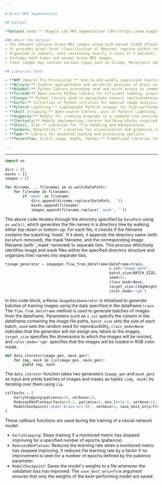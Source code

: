 ```yaml
---

# Brain MRI Segmentation

## Dataset

**Dataset Used:** [Kaggle LGG MRI Segmentation (3M)](https://www.kaggle.com/mateuszbuda/lgg-mri-segmentation)

### About the Dataset
- The dataset contains brain MRI images along with manual FLAIR (Fluid-attenuated Inversion Recovery) abnormality segmentation masks.
- It provides pixel-level classification of abnormal regions within the brain MRI images.
- Organized in subsets, each containing exactly 5 cases or 5 patients' data, with a total of 22 subsets.
- Includes both tumor and normal brain MRI images.
- Tumor images may contain various types such as Glioma, Metastatic adenocarcinoma, Metastatic bronchogenic carcinoma, Meningioma, and Sarcoma.

## Libraries Used

- **NPP (Neural Pre Processing):** End-to-end weakly supervised learning approach for converting raw head MRI images to intensity-normalized, skull-stripped brains in a standard coordinate space.
- **Nilearn:** Enables approachable and versatile analyses of brain volumes, supporting GLM-based analysis and leveraging scikit-learn for multivariate statistics.
- **Nibabel:** Python library providing read and write access to common medical and neuroimaging file formats.
- **TorchIO:** Open-source Python library for efficient loading, preprocessing, augmentation, and patch-based sampling of 3D medical images in deep learning, following the design of PyTorch.
- **Einops:** Python library used to manipulate tensors (multidimensional arrays) in ML models.
- **Surfa:** Collection of Python utilities for medical image analysis and mesh-based surface processing.
- **PyTorch Lightning:** Lightweight PyTorch wrapper for high-performance AI research, aiming to scale models, not the boilerplate.
- **Skull Stripping:** Open-source library, part of PyTorch Lightning, for preparing skull stripping methods on T1 sequence head MRI images.
- **Argparse:** Module for creating programs in a command-line environment.
- **Itertools:** Module implementing iterator building blocks inspired by constructs from APL, Haskell, and SML.
- **Shutil, Glob:** Libraries for file handling and manipulation.
- **Seaborn, Matplotlib:** Libraries for visualization and graphical representation.
- **Tqdm:** Library for animated loading and processing sections.
- **TensorFlow, Scikit-image, NumPy, Pandas:** Predefined libraries for image processing and data manipulation.

---
```

---

```python
import os

dirs = []
masks = []
images = []

for dirname, _, filenames in os.walk(DataPath):
    for filename in filenames:
        if 'mask' in filename:
            dirs.append(dirname.replace(DataPath, ''))
            masks.append(filename)
            images.append(filename.replace('_mask', ''))
```
The above code iterates through the directory specified by `DataPath` using `os.walk()`, which generates the file names in a directory tree by walking either top-down or bottom-up. For each file, it checks if the filename contains the substring 'mask'. If it does, it appends the directory name (with `DataPath` removed), the mask filename, and the corresponding image filename (with '_mask' removed) to separate lists. This process effectively identifies image and mask files within the specified directory structure and organizes their names into separate lists.

```python
timage_generator = imagegen.flow_from_dataframe(dataframe=train, 
                                                x_col="image-path", 
                                                batch_size=BATCH_SIZE, 
                                                seed=42, 
                                                class_mode=None,
                                                target_size=(ImgHeight,ImgWidth),
                                                color_mode='rgb')
```
In this code block, a Keras `ImageDataGenerator` is initialized to generate batches of training images using the data specified in the dataframe `train`. The `flow_from_dataframe` method is used to generate batches of images from the dataframe. Parameters such as `x_col` specify the column in the dataframe containing the image file paths, `batch_size` sets the size of each batch, `seed` sets the random seed for reproducibility, `class_mode=None` indicates that the generator will not assign any labels to the images, `target_size` specifies the dimensions to which the images will be resized, and `color_mode='rgb'` specifies that the images will be loaded in RGB color mode.

```python
def data_iterator(image_gen, mask_gen):
    for img, mask in zip(image_gen, mask_gen):
        yield img, mask
```
The `data_iterator` function takes two generators (`image_gen` and `mask_gen`) as input and yields batches of images and masks as tuples `(img, mask)` by iterating over them using `zip`.

```python
callbacks = [
    EarlyStopping(patience=10, verbose=1),
    ReduceLROnPlateau(factor=0.1, patience=5, min_lr=1e-5, verbose=1),
    ModelCheckpoint('model-brain-mri.h5', verbose=1, save_best_only=True, save_weights_only=True)
]
```
These callback functions are used during the training of a neural network model:
- `EarlyStopping`: Stops training if a monitored metric has stopped improving for a specified number of epochs (patience).
- `ReduceLROnPlateau`: Reduces the learning rate when a monitored metric has stopped improving. It reduces the learning rate by a factor if no improvement is seen for a number of epochs defined by the patience parameter.
- `ModelCheckpoint`: Saves the model's weights to a file whenever the validation loss has improved. The `save_best_only=True` argument ensures that only the weights of the best-performing model are saved.
